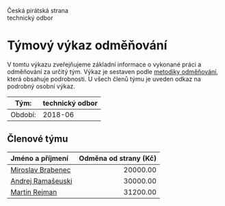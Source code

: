 Česká pirátská strana  
technický odbor

Týmový výkaz odměňování
===========================

V tomtu výkazu zveřejňujeme základní informace o vykonané práci a odměňování
za určitý tým. Výkaz je sestaven podle [metodiky odměňování][metodika],
která obsahuje podrobnosti. U všech členů týmu je uveden odkaz na podrobný osobní výkaz.

Tým:                     | technický odbor
-----------------------  | --------------------
Období:                  | 2018-06

Členové týmu
--------------

| Jméno a příjmení                        |   Odměna od strany (Kč) |
|:----------------------------------------|------------------------:|
| [Miroslav Brabenec](miroslav-brabenec/) |                20000.00 |
| [Andrej Ramašeuski](andrej-ramaseuski/) |                30000.00 |
| [Martin Rejman](martin-rejman/)         |                31200.00 |


[metodika]: https://redmine.pirati.cz/projects/po/wiki/Odmenovani
